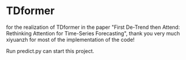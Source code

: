 # TDformer
for the realization of TDformer in the paper "First De-Trend then Attend: Rethinking Attention for Time-Series Forecasting", thank you very much xiyuanzh for most of the implementation of the code!


Run predict.py can start this project. 
